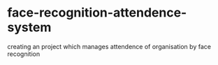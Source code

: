 # face-recognition-attendence-system
creating an project which manages attendence of organisation by face recognition
